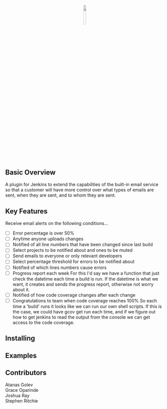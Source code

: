 <p align="center"><img width=12.5% src="https://wiki.jenkins.io/download/attachments/2916393/logo.png?version=1&modificationDate=1302753947000&api=v2"></p>

## Basic Overview
A plugin for Jenkins to extend the capabilities of the built-in email service so that a customer will have more control over what types of emails are sent, when they are sent, and to whom they are sent.
## Key Features
Receive email alerts on the following conditions...
- [ ] Error percentage is over 50%
- [ ] Anytime anyone uploads changes
- [ ] Notified of all line numbers that have been changed since last build
- [ ] Select projects to be notified about and ones to be muted
- [ ] Send emails to everyone or only relevant developers
- [ ] Select percentage threshold for errors to be notified about
- [ ] Notified of which lines numbers cause errors
- [ ] Progress report each week
For this I'd say we have a function that just check the datetime each time a build is run.  If the datetime is what we want, it creates and sends the progress report, otherwise not worry about it.
- [ ] Notified of how code coverage changes after each change
- [ ] Congratulations to team when code coverage reaches 100%
So each time a 'build' runs it looks like we can run our own shell scripts.  If this is the case, we could have gcov get run each time, and if we figure out how to get jenkins to read the output from the console we can get access to the code coverage.
## Installing
## Examples
## Contributors
Atanas Golev<br>
Grace Oparinde<br>
Joshua Ray<br>
Stephen Ritchie<br>
